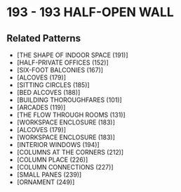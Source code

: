 # 193 - 193 HALF-OPEN WALL

## Related Patterns

- [THE SHAPE OF INDOOR SPACE (191)]
- [HALF-PRIVATE OFFICES (152)]
- [SIX-FOOT BALCONIES (167)]
- [ALCOVES (179)]
- [SITTING CIRCLES (185)]
- [BED ALCOVES (188)]
- [BUILDING THOROUGHFARES (101)]
- [ARCADES (119)]
- [THE FLOW THROUGH ROOMS (131)]
- [WORKSPACE ENCLOSURE (183)]
- [ALCOVES (179)]
- [WORKSPACE ENCLOSURE (183)]
- [INTERIOR WINDOWS (194)]
- [COLUMNS AT THE CORNERS (212)]
- [COLUMN PLACE (226)]
- [COLUMN CONNECTIONS (227)]
- [SMALL PANES (239)]
- [ORNAMENT (249)]
